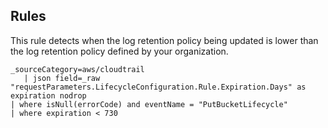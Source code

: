 ## Rules

This rule detects when the log retention policy being updated is lower than the log retention policy defined by your organization.

```text
_sourceCategory=aws/cloudtrail
   | json field=_raw "requestParameters.LifecycleConfiguration.Rule.Expiration.Days" as expiration nodrop
| where isNull(errorCode) and eventName = "PutBucketLifecycle" 
| where expiration < 730
```
